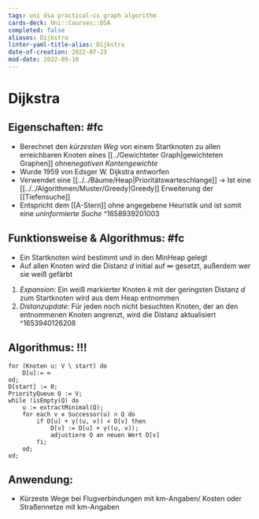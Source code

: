 ```yaml
---
tags: uni dsa practical-cs graph algorithm
cards-deck: Uni::Courses::DSA
completed: false
aliases: Dijkstra
linter-yaml-title-alias: Dijkstra
date-of-creation: 2022-07-23
mod-date: 2022-09-10
---
```


# Dijkstra

## Eigenschaften: #fc
- Berechnet den *kürzesten Weg* von einem Startknoten zu allen erreichbaren Knoten eines [[../Gewichteter Graph|gewichteten Graphen]] ohne*negativen Kantengewichte*
- Wurde 1959 von Edsger W. Dijkstra entworfen
- Verwendet eine [[../../Bäume/Heap|Prioritätswarteschlange]]
	→ Ist eine [[../../Algorithmen/Muster/Greedy|Greedy]] Erweiterung der [[Tiefensuche]]
- Entspricht dem [[A-Stern]] ohne angegebene Heuristik und ist somit eine *uninformierte Suche*
^1658939201003

## Funktionsweise & Algorithmus: #fc
- Ein Startknoten wird bestimmt und in den MinHeap gelegt
- Auf allen Knoten wird die Distanz $d$ initial auf $\infty$ gesetzt, außerdem wer sie weiß gefärbt
1. *Expansion*: Ein weiß markierter Knoten $k$ mit der geringsten Distanz $d$ zum Startknoten wird aus dem Heap entnommen
2. *Distanzupdate*: Für jeden noch nicht besuchten Knoten, der an den entnommenen Knoten angrenzt, wird die Distanz aktualisiert
^1653940126208

## Algorithmus: !!!
```
for (Knoten u: V \ start) do
	D[u]:= ∞
od;
D[start] := 0;
PriorityQueue Q := V;
while !isEmpty(Q) do
	u := extractMinimal(Q);
	for each v ∊ Successor(u) ∩ Q do
		if D[u] + γ((u, v)) < D[v] then
			D[v] := D[u] + γ((u, v));
			adjustiere Q an neuen Wert D[v]
		fi;
	od;
od;
```

## Anwendung:
- Kürzeste Wege bei Flugverbindungen mit km-Angaben/ Kosten oder Straßennetze mit km-Angaben
